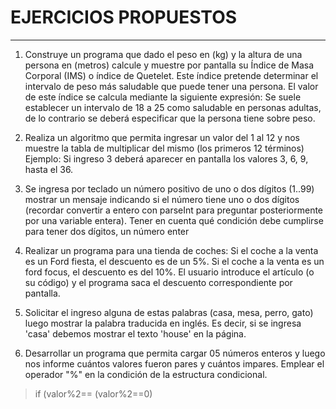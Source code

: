 # EJERCICIOS PROPUESTOS	

------------
1. Construye un programa que dado el peso en (kg) y la altura de una persona en (metros) calcule y muestre por pantalla su Índice de Masa Corporal (IMS) o índice de Quetelet. Este índice pretende determinar el intervalo de peso más saludable que puede tener una persona. El valor de este índice se calcula mediante la siguiente expresión:
Se suele establecer un intervalo de 18 a 25 como saludable en personas adultas, de lo contrario se deberá especificar que la persona tiene sobre peso.

1. Realiza un algoritmo que permita ingresar un valor del 1 al 12 y nos muestre la tabla de multiplicar del mismo (los primeros 12 términos)
Ejemplo: Si ingreso 3 deberá aparecer en pantalla los valores 3, 6, 9, hasta el 36.

1. Se ingresa por teclado un número positivo de uno o dos dígitos (1..99) mostrar un mensaje indicando si el número tiene uno o dos dígitos (recordar convertir a entero con
parseInt para preguntar posteriormente por una variable entera). Tener en cuenta qué condición debe cumplirse para tener dos dígitos, un número enter

1. Realizar un programa para una tienda de coches: Si el coche a la venta es un Ford fiesta, el descuento es de un 5%. Si el coche a la venta es un ford focus, el descuento es del 10%. El usuario introduce el artículo (o su código) y el programa saca el descuento correspondiente por pantalla.

1. Solicitar el ingreso alguna de estas palabras (casa, mesa, perro, gato) luego mostrar la palabra traducida en inglés. Es decir, si se ingresa 'casa' debemos mostrar el texto 'house' en la página.

1. Desarrollar un programa que permita cargar 05 números enteros y luego nos informe cuántos valores fueron pares y cuántos impares. Emplear el operador "%" en la condición de la estructura condicional. 
> if (valor%2== (valor%2==0)




